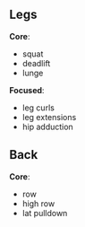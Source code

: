 ---
---

## Legs

**Core**:
- squat
- deadlift
- lunge

**Focused**:
- leg curls
- leg extensions
- hip adduction

## Back

**Core**:
- row
- high row
- lat pulldown